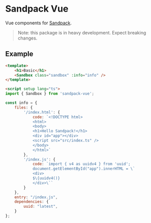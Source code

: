 # Sandpack Vue

Vue components for [Sandpack](https://sandpack.codesandbox.io).

> Note: this package is in heavy development. Expect breaking changes.

## Example

```html
<template>
	<h1>Basic</h1>
	<Sandbox class="sandbox" :info="info" />
</template>

<script setup lang="ts">
import { Sandbox } from 'sandpack-vue';

const info = {
	files: {
		'/index.html': {
			code: `<!DOCTYPE html>
			<html>
			<body>
			<h1>Hello Sandpack!</h1>
			<div id="app"></div>
			<script src="src/index.ts" />
			</body>
			</html>`
		},
		'/index.js': {
			code: `import { v4 as uuidv4 } from 'uuid';
			document.getElementById("app").innerHTML = \`
			<div>
			$\{uuidv4()}
			</div>\``
		}
	},
	entry: "/index.js",
	dependencies: {
		uuid: "latest",
	}
};
```
